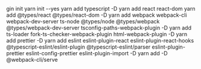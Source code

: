 
gin init
yarn init --yes
yarn add typescript -D
yarn add react react-dom
yarn add @types/react @types/react-dom -D
yarn add webpack webpack-cli webpack-dev-server ts-node @types/node @types/webpack @types/webpack-dev-server tsconfig-paths-webpack-plugin -D
yarn add ts-loader fork-ts-checker-webpack-plugin html-webpack-plugin -D
yarn add prettier -D
yarn add eslint eslint-plugin-react eslint-plugin-react-hooks @typescript-eslint/eslint-plugin @typescript-eslint/parser eslint-plugin-prettier eslint-config-prettier eslint-plugin-import -D
yarn add -D @webpack-cli/serve